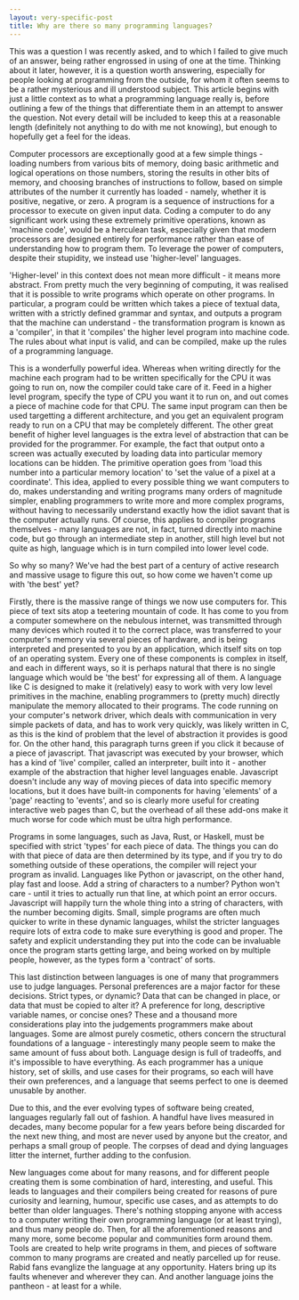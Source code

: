 ```yaml
---
layout: very-specific-post
title: Why are there so many programming languages?
---
```

This was a question I was recently asked, and to which I failed to give much of an answer, being rather engrossed in using of one at the time. Thinking about it later, however, it is a question worth answering, especially for people looking at programming from the outside, for whom it often seems to be a rather mysterious and ill understood subject. This article begins with just a little context as to what a programming language really is, before outlining a few of the things that differentiate them in an attempt to answer the question. Not every detail will be included to keep this at a reasonable length (definitely not anything to do with me not knowing), but enough to hopefully get a feel for the ideas.

Computer processors are exceptionally good at a few simple things - loading numbers from various bits of memory, doing basic arithmetic and logical operations on those numbers, storing the results in other bits of memory, and choosing branches of instructions to follow, based on simple attributes of the number it currently has loaded - namely, whether it is positive, negative, or zero. A program is a sequence of instructions for a processor to execute on given input data. Coding a computer to do any significant work using these extremely primitive operations, known as 'machine code', would be a herculean task, especially given that modern processors are designed entirely for performance rather than ease of understanding how to program them. To leverage the power of computers, despite their stupidity, we instead use 'higher-level' languages.

'Higher-level' in this context does not mean more difficult - it means more abstract. From pretty much the very beginning of computing, it was realised that it is possible to write programs which operate on other programs. In particular, a program could be written which takes a piece of textual data, written with a strictly defined grammar and syntax, and outputs a program that the machine can understand - the transformation program is known as a 'compiler', in that it 'compiles' the higher level program into machine code. The rules about what input is valid, and can be compiled, make up the rules of a programming language.

This is a wonderfully powerful idea. Whereas when writing directly for the machine each program had to be written specifically for the CPU it was going to run on, now the compiler could take care of it. Feed in a higher level program, specify the type of CPU you want it to run on, and out comes a piece of machine code for that CPU. The same input program can then be used targetting a different architecture, and you get an equivalent program ready to run on a CPU that may be completely different. The other great benefit of higher level languages is the extra level of abstraction that can be provided for the programmer. For example, the fact that output onto a screen was actually executed by loading data into particular memory locations can be hidden. The primitive operation goes from 'load this number into a particular memory location' to 'set the value of a pixel at a coordinate'. This idea, applied to every possible thing we want computers to do, makes understanding and writing programs many orders of magnitude simpler, enabling programmers to write more and more complex programs, without having to necessarily understand exactly how the idiot savant that is the computer actually runs. Of course, this applies to compiler programs themselves - many languages are not, in fact, turned directly into machine code, but go through an intermediate step in another, still high level but not quite as high, language which is in turn compiled into lower level code.

So why so many? We've had the best part of a century of active research and massive usage to figure this out, so how come we haven't come up with 'the best' yet?

Firstly, there is the massive range of things we now use computers for. This piece of text sits atop a teetering mountain of code. It has come to you from a computer somewhere on the nebulous internet, was transmitted through many devices which routed it to the correct place, was transferred to your computer's memory via several pieces of hardware, and is being interpreted and presented to you by an application, which itself sits on top of an operating system. Every one of these components is complex in itself, and each in different ways, so it is perhaps natural that there is no single language which would be 'the best' for expressing all of them. A language like C is designed to make it (relatively) easy to work with very low level primitives in the machine, enabling programmers to (pretty much) directly manipulate the memory allocated to their programs. The code running on your computer's network driver, which deals with communication in very simple packets of data, and has to work very quickly, was likely written in C, as this is the kind of problem that the level of abstraction it provides is good for. On the other hand, this paragraph turns green if you click it because of a piece of javascript. That javascript was executed by your browser, which has a kind of 'live' compiler, called an interpreter, built into it - another example of the abstraction that higher level languages enable. Javascript doesn't include any way of moving pieces of data into specific memory locations, but it does have built-in components for having 'elements' of a 'page' reacting to 'events', and so is clearly more useful for creating interactive web pages than C, but the overhead of all these add-ons make it much worse for code which must be ultra high performance.

Programs in some languages, such as Java, Rust, or Haskell, must be specified with strict 'types' for each piece of data. The things you can do with that piece of data are then determined by its type, and if you try to do something outside of these operations, the compiler will reject your program as invalid. Languages like Python or javascript, on the other hand, play fast and loose. Add a string of characters to a number? Python won't care - until it tries to actually run that line, at which point an error occurs. Javascript will happily turn the whole thing into a string of characters, with the number becoming digits. Small, simple programs are often much quicker to write in these dynamic languages, whilst the stricter languages require lots of extra code to make sure everything is good and proper. The safety and explicit understanding they put into the code can be invaluable once the program starts getting large, and being worked on by multiple people, however, as the types form a 'contract' of sorts.

This last distinction between languages is one of many that programmers use to judge languages. Personal preferences are a major factor for these decisions. Strict types, or dynamic? Data that can be changed in place, or data that must be copied to alter it? A preference for long, descriptive variable names, or concise ones? These and a thousand more considerations play into the judgements programmers make about languages. Some are almost purely cosmetic, others concern the structural foundations of a language - interestingly many people seem to make the same amount of fuss about both. Language design is full of tradeoffs, and it's impossible to have everything. As each programmer has a unique history, set of skills, and use cases for their programs, so each will have their own preferences, and a language that seems perfect to one is deemed unusable by another.

Due to this, and the ever evolving types of software being created, languages regularly fall out of fashion. A handful have lives measured in decades, many become popular for a few years before being discarded for the next new thing, and most are never used by anyone but the creator, and perhaps a small group of people. The corpses of dead and dying languages litter the internet, further adding to the confusion.

New languages come about for many reasons, and for different people creating them is some combination of hard, interesting, and useful. This leads to languages and their compilers being created for reasons of pure curiosity and learning, humour, specific use cases, and as attempts to do better than older languages. There's nothing stopping anyone with access to a computer writing their own programming language (or at least trying), and thus many people do. Then, for all the aforementioned reasons and many more, some become popular and communities form around them. Tools are created to help write programs in them, and pieces of software common to many programs are created and neatly parcelled up for reuse. Rabid fans evanglize the language at any opportunity. Haters bring up its faults whenever and wherever they can. And another language joins the pantheon - at least for a while.
